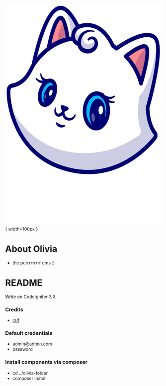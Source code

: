 ![alt text](https://github.com/ralfdba/olivia/blob/main/assets/logo/olivia-logo.svg "Olivia the purrrrrrrrr cms"){ width=100px }
# About Olivia #
* the purrrrrrrrr cms :)

# README #
Write on CodeIgniter 3.X

### Credits ###
* [ralf](https://github.com/ralfdba)

### Default credentials ###
* admin@admin.com
* password

### Install components via composer ###
* cd ../olivia-folder
* composer install
